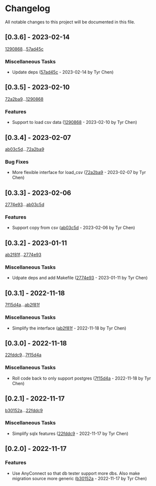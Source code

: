 # Changelog

All notable changes to this project will be documented in this file.

## [0.3.6] - 2023-02-14

[1290868](1290868db99dc771500245cb1e6c3149bcc95813)...[57ad45c](57ad45c51b16406fd15f34ed6330679fb6bcee74)

### Miscellaneous Tasks

- Update deps ([57ad45c](57ad45c51b16406fd15f34ed6330679fb6bcee74) - 2023-02-14 by Tyr Chen)

## [0.3.5] - 2023-02-10

[72a2ba9](72a2ba9b54006d28c914d2117bfb0799ba9ba64f)...[1290868](1290868db99dc771500245cb1e6c3149bcc95813)

### Features

- Support to load csv data ([1290868](1290868db99dc771500245cb1e6c3149bcc95813) - 2023-02-10 by Tyr Chen)

## [0.3.4] - 2023-02-07

[ab03c5d](ab03c5dc386afcb1d8bade5ec17a2c3f06e2c9d0)...[72a2ba9](72a2ba9b54006d28c914d2117bfb0799ba9ba64f)

### Bug Fixes

- More flexible interface for load_csv ([72a2ba9](72a2ba9b54006d28c914d2117bfb0799ba9ba64f) - 2023-02-07 by Tyr Chen)

## [0.3.3] - 2023-02-06

[2774e93](2774e93464b971b97a9f1d1c97ea45903f4c2c9e)...[ab03c5d](ab03c5dc386afcb1d8bade5ec17a2c3f06e2c9d0)

### Features

- Support copy from csv ([ab03c5d](ab03c5dc386afcb1d8bade5ec17a2c3f06e2c9d0) - 2023-02-06 by Tyr Chen)

## [0.3.2] - 2023-01-11

[ab2f81f](ab2f81f126e70e942801b2f3251a9593ce3b5ccd)...[2774e93](2774e93464b971b97a9f1d1c97ea45903f4c2c9e)

### Miscellaneous Tasks

- Udpate deps and add Makefile ([2774e93](2774e93464b971b97a9f1d1c97ea45903f4c2c9e) - 2023-01-11 by Tyr Chen)

## [0.3.1] - 2022-11-18

[7f15d4a](7f15d4acf6ae02298d7a813dba065bc0d43b2f76)...[ab2f81f](ab2f81f126e70e942801b2f3251a9593ce3b5ccd)

### Miscellaneous Tasks

- Simplify the interface ([ab2f81f](ab2f81f126e70e942801b2f3251a9593ce3b5ccd) - 2022-11-18 by Tyr Chen)

## [0.3.0] - 2022-11-18

[22fddc9](22fddc9fddf8267b36d82899ec029af4d28aa5ee)...[7f15d4a](7f15d4acf6ae02298d7a813dba065bc0d43b2f76)

### Miscellaneous Tasks

- Roll code back to only support postgres ([7f15d4a](7f15d4acf6ae02298d7a813dba065bc0d43b2f76) - 2022-11-18 by Tyr Chen)

## [0.2.1] - 2022-11-17

[b30152a](b30152a9899f1f04199d337b457dcbaa2a102505)...[22fddc9](22fddc9fddf8267b36d82899ec029af4d28aa5ee)

### Miscellaneous Tasks

- Simplify sqlx features ([22fddc9](22fddc9fddf8267b36d82899ec029af4d28aa5ee) - 2022-11-17 by Tyr Chen)

## [0.2.0] - 2022-11-17

### Features

- Use AnyConnect so that db tester support more dbs. Also make migration source more generic ([b30152a](b30152a9899f1f04199d337b457dcbaa2a102505) - 2022-11-17 by Tyr Chen)

<!-- generated by git-cliff -->
